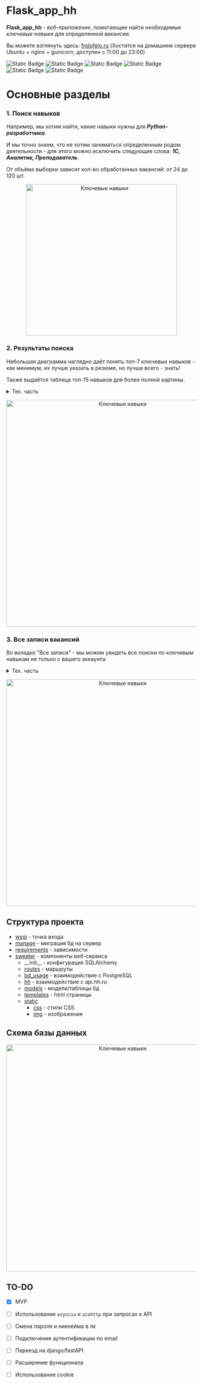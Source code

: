 # Flask_app_hh

**Flask_app_hh** - *веб-приложение*, помогающее найти необходимые *ключевые навыки*
для определенной вакансии.

Вы можете взглянуть здесь: <a href="https://frolofelo.ru/">frolofelo.ru</a> 
(Хостится на домашнем сервере Ubuntu + nginx + gunicorn, доступен с 11:00 до 23:00)

![Static Badge](https://img.shields.io/badge/python-3.11-blue)
![Static Badge](https://img.shields.io/badge/Flask-2.3.2-blue)
![Static Badge](https://img.shields.io/badge/PostgreSQL-16.0-blue)
![Static Badge](https://img.shields.io/badge/SQLAlchemy-2.0.2-red)
![Static Badge](https://img.shields.io/badge/Jinja2-3.1.2-red)
![Static Badge](https://img.shields.io/badge/pylint_score-9%2C44-green)

# Основные разделы
### 1. Поиск навыков
Например, мы хотим найти, какие навыки нужны для ***Python-разработчика***.

И мы точно знаем, что не хотим заниматься определенным родом деятельности - 
для этого можно исключить следующие слова: ***1С, Аналитик, Преподаватель***.

От объёма выборки зависит кол-во обработанных вакансий: от 24 до 120 шт.

<p align="center">
<img style="width: 400px" src="https://i.postimg.cc/1zZSG5d3/photo-2023-09-30-23-16-52.jpg" alt="Ключевые навыки" border="0">
</p>

### 2. Результаты поиска
Небольшая диаграмма наглядно даёт понять топ-7 ключевых навыков - как минимум, их лучше указать в резюме, 
но лучше всего - знать!

Также выдаётся таблица топ-15 навыков для более полной картины.
<details><summary>Тех. часть</summary>

   1. Таблица создана при помощи jinja2.
   2. Диаграмма создана при помощи matplotlib.
   3. Поля "Вакансии" и "Исключения" приводятся к единому формату:
      * Сортируются по алфавиту
      * Смена регистра
      * Избавление от лишних пробелов
   4. Если такой же запрос был менее месяца назад - результат будет взят из бд. 

</details>
<p align="center">
<img style="width: 600px" src="https://i.postimg.cc/Gt9PXRf4/photo-2023-09-30-23-44-43.jpg" alt="Ключевые навыки" border="0">
</p>

### 3. Все записи вакансий 
Во вкладке "Все записи" - мы можем увидеть все поиски по ключевым навыкам не только с вашего аккаунта.

<details><summary>Тех. часть</summary>

   1. Реализована пагинация для постраничной выдачи записей.
   2. Система лайков - используется для ранжирования записей в выдаче.
   3. Поисковая строка - при желании найти похожие записи.
   4. При нажатии на кнопку "Читать далее" - открывается полное представление записи. 

</details>
<p align="center">
<img style="width: 600px" src="https://i.postimg.cc/Nf1JN6Fc/2023-10-01-193534.png" alt="Ключевые навыки" border="0">
</p>


## Структура проекта
* [wsgi](wsgi.py) - точка входа
* [manage](manage.py) - миграция бд на сервер
* [requirements](requirements.txt) - зависимости
* [sweater](sweater) - компоненты веб-сервиса
  * \_\_init\_\_ - конфигурация SQLAlchemy 
  * [routes](sweater/routes.py) - маршруты
  * [bd_usage](sweater/bd_usage.py) - взаимодействие с PostgreSQL
  * [hh](sweater/hh.py) - взаимодействие с api.hh.ru
  * [models](sweater/models.py) - модели/таблицы бд
  * [templates](sweater/templates) - html страницы
  * [static](sweater/static) 
    * [css](sweater/static/css) - cтили CSS
    * [img](sweater/static/img) - изображения
  

## Схема базы данных
<p align="center">
<img style="width: 600px" src="https://i.postimg.cc/3NPf0Wd3/2023-10-01-193046.png" alt="Ключевые навыки" border="0">
</p>

## TO-DO

- [x] MVP 
- [ ] Использование   ```asyncio``` и ```aiohttp``` при запросах к API
- [ ] Смена пароля и никнейма в лк
- [ ] Подключение аутентификации по email
- [ ] Переезд на django/fastAPI
- [ ] Расширение функционала
- [ ] Использование cookie


